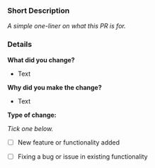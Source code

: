 ### Short Description
_A simple one-liner on what this PR is for._

### Details

**What did you change?**
- Text 


**Why did you make the change?**
- Text 

**Type of change:**

_Tick one below._
- [ ] New feature or functionality added
- [ ] Fixing a bug or issue in existing functionality

